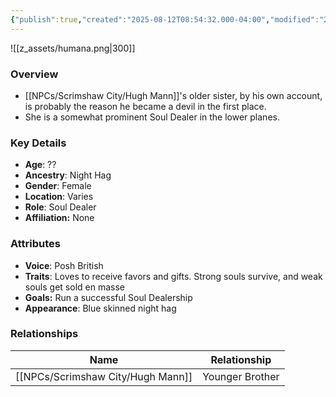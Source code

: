 ```yaml
---
{"publish":true,"created":"2025-08-12T08:54:32.000-04:00","modified":"2025-10-03T09:50:33.385-04:00","published":"2025-10-03T09:50:33.385-04:00","cssclasses":"","Age":"??","Ancestry":"Night Hag","Gender":"Female","Location":["Varies"],"Role":["Soul Dealer"],"Affiliation":["None"],"Appearances":["[[24 The Hellnight Soirée]]"]}
---
```



![[z_assets/humana.png|300]]

### Overview
 - [[NPCs/Scrimshaw City/Hugh Mann]]'s older sister, by his own account, is probably the reason he became a devil in the first place.
 - She is a somewhat prominent Soul Dealer in the lower planes.


### Key Details
- **Age**: ??
- **Ancestry**: Night Hag
- **Gender**: Female
- **Location**: Varies
- **Role**: Soul Dealer
- **Affiliation:** None

### Attributes
- **Voice**: Posh British
- **Traits**: Loves to receive favors and gifts. Strong souls survive, and weak souls get sold en masse
- **Goals:** Run a successful Soul Dealership
- **Appearance**: Blue skinned night hag

### Relationships

| Name          | Relationship    |
| ------------- | --------------- |
| [[NPCs/Scrimshaw City/Hugh Mann]] | Younger Brother |

